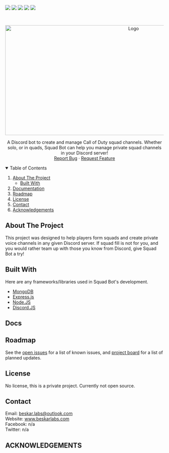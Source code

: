 <!-- PROJECT SHIELDS -->
[![][readme-shield]][readme-url]
[![][version-shield]][version-url]
![][contributors-shield]
[![][issues-shield]][issues-url]
![][keywords-shield]



<!-- PROJECT LOGO -->
<br />
<p align="center">
  <a href="https://github.com/othneildrew/Best-README-Template">
    <img src="assets/images/HLNA GitHub2.png" alt="Logo" width="800" height="350">
  </a>

  <!-- <h3 align="center">[COD]Squad Bot</h3> -->

  <p align="center">
    A Discord bot to create and manage Call of Duty squad channels. Whether solo, or in quads, Squad Bot can help you manage private squad channels in your Discord server! 
    <br />
    <a href="https://github.com/ALCHElVlY/cod-squad-bot/issues">Report Bug</a>
    ·
    <a href="https://github.com/ALCHElVlY/cod-squad-bot/issues">Request Feature</a>
  </p>
</p>



<!-- TABLE OF CONTENTS -->
<details open="open">
  <summary>Table of Contents</summary>
  <ol>
    <li>
      <a href="#about-the-project">About The Project</a>
      <ul>
        <li><a href="#built-with">Built With</a></li>
      </ul>
    </li>
    <li><a href="#docs">Documentation</a></li>
    <li><a href="#roadmap">Roadmap</a></li>
    <li><a href="#license">License</a></li>
    <li><a href="#contact">Contact</a></li>
    <li><a href="#acknowledgements">Acknowledgements</a></li>
  </ol>
</details>



<!-- ABOUT THE PROJECT -->
## About The Project

<!-- [![Product Name Screen Shot][product-screenshot]](https://example.com) -->

This project was designed to help players form squads and create private voice channels in any given Discord server. If squad fill is not for you, and you would rather team up with those you know from Discord, give Squad Bot a try!



## Built With

Here are any frameworks/libraries used in Squad Bot's development.
* [MongoDB](#)
* [Express.js](#)
* [Node.JS](https://nodejs.org/en/)
* [Discord.JS](https://discord.js.org/#/)



<!-- Documentation -->
## Docs

<insert documentation>



<!-- ROADMAP -->
## Roadmap

See the [open issues](https://github.com/ALCHElVlY/cod-squad-bot/issues) for a list of known issues, and [project board](https://github.com/ALCHElVlY/cod-squad-bot/projects/1) for a list of planned updates.



<!-- LICENSE -->
## License

No license, this is a private project. Currently not open source.



<!-- CONTACT -->
## Contact

Email: beskar.labs@outlook.com<br>
Website: www.beskarlabs.com<br>
Facebook: n/a<br>
Twitter: n/a


<!-- ACKNOWLEDGEMENTS -->
## ACKNOWLEDGEMENTS

<insert achknowledgements>


<!-- MARKDOWN LINKS & IMAGES -->
<!-- https://www.markdownguide.org/basic-syntax/#reference-style-links -->
[readme-shield]: https://img.shields.io/badge/readme%20style-standard-blue.svg?style=for-the-badge
[readme-url]: https://github.com/ALCHElVlY/cod-squad-bot#readme
[version-shield]: https://img.shields.io/github/v/tag/ALCHElVlY/cod-squad-bot?label=version&style=for-the-badge
[version-url]: https://github.com/ALCHElVlY/cod-squad-bot/releases
[issues-shield]: https://img.shields.io/github/issues/ALCHElVlY/cod-squad-bot?color=blue&style=for-the-badge
[issues-url]: https://github.com/ALCHElVlY/cod-squad-bot/issues
[contributors-shield]: https://img.shields.io/github/contributors/ALCHElVlY/cod-squad-bot?color=blue&style=for-the-badge
[keywords-shield]: https://img.shields.io/github/package-json/keywords/ALCHElVlY/cod-squad-bot?color=blue&style=for-the-badge
